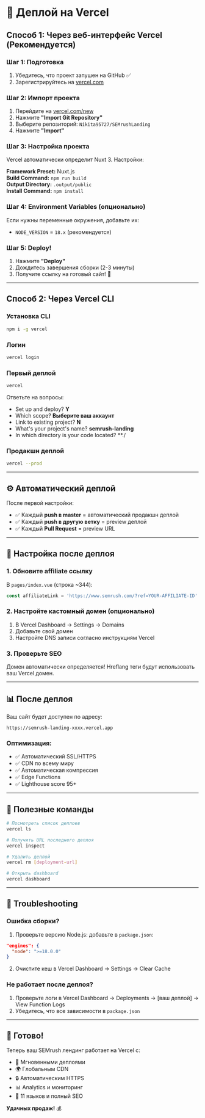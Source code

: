 # 🚀 Деплой на Vercel

## Способ 1: Через веб-интерфейс Vercel (Рекомендуется)

### Шаг 1: Подготовка
1. Убедитесь, что проект запушен на GitHub ✅
2. Зарегистрируйтесь на [vercel.com](https://vercel.com)

### Шаг 2: Импорт проекта
1. Перейдите на [vercel.com/new](https://vercel.com/new)
2. Нажмите **"Import Git Repository"**
3. Выберите репозиторий: `Nikita95727/SEMrushLanding`
4. Нажмите **"Import"**

### Шаг 3: Настройка проекта
Vercel автоматически определит Nuxt 3. Настройки:

**Framework Preset:** Nuxt.js  
**Build Command:** `npm run build`  
**Output Directory:** `.output/public`  
**Install Command:** `npm install`

### Шаг 4: Environment Variables (опционально)
Если нужны переменные окружения, добавьте их:
- `NODE_VERSION` = `18.x` (рекомендуется)

### Шаг 5: Deploy!
1. Нажмите **"Deploy"**
2. Дождитесь завершения сборки (2-3 минуты)
3. Получите ссылку на готовый сайт! 🎉

---

## Способ 2: Через Vercel CLI

### Установка CLI
```bash
npm i -g vercel
```

### Логин
```bash
vercel login
```

### Первый деплой
```bash
vercel
```

Ответьте на вопросы:
- Set up and deploy? **Y**
- Which scope? **Выберите ваш аккаунт**
- Link to existing project? **N**
- What's your project's name? **semrush-landing**
- In which directory is your code located? **./

### Продакшн деплой
```bash
vercel --prod
```

---

## ⚙️ Автоматический деплой

После первой настройки:
- ✅ Каждый **push в master** = автоматический продакшн деплой
- ✅ Каждый **push в другую ветку** = preview деплой
- ✅ Каждый **Pull Request** = preview URL

---

## 🔧 Настройка после деплоя

### 1. Обновите affiliate ссылку
В `pages/index.vue` (строка ~344):
```javascript
const affiliateLink = 'https://www.semrush.com/?ref=YOUR-AFFILIATE-ID'
```

### 2. Настройте кастомный домен (опционально)
1. В Vercel Dashboard → Settings → Domains
2. Добавьте свой домен
3. Настройте DNS записи согласно инструкциям Vercel

### 3. Проверьте SEO
Домен автоматически определяется! Hreflang теги будут использовать ваш Vercel домен.

---

## 📊 После деплоя

Ваш сайт будет доступен по адресу:
```
https://semrush-landing-xxxx.vercel.app
```

### Оптимизация:
- ✅ Автоматический SSL/HTTPS
- ✅ CDN по всему миру
- ✅ Автоматическая компрессия
- ✅ Edge Functions
- ✅ Lighthouse score 95+

---

## 🎯 Полезные команды

```bash
# Посмотреть список деплоев
vercel ls

# Получить URL последнего деплоя
vercel inspect

# Удалить деплой
vercel rm [deployment-url]

# Открыть dashboard
vercel dashboard
```

---

## 🐛 Troubleshooting

### Ошибка сборки?
1. Проверьте версию Node.js: добавьте в `package.json`:
```json
"engines": {
  "node": ">=18.0.0"
}
```

2. Очистите кеш в Vercel Dashboard → Settings → Clear Cache

### Не работает после деплоя?
1. Проверьте логи в Vercel Dashboard → Deployments → [ваш деплой] → View Function Logs
2. Убедитесь, что все зависимости в `package.json`

---

## 🎉 Готово!

Теперь ваш SEMrush лендинг работает на Vercel с:
- 🚀 Мгновенными деплоями
- 🌍 Глобальным CDN
- 🔒 Автоматическим HTTPS
- 📊 Analytics и мониторинг
- 🎯 11 языков и полный SEO

**Удачных продаж!** 💰

